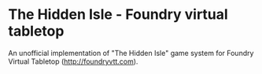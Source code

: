 # The Hidden Isle - Foundry virtual tabletop
An unofficial implementation of "The Hidden Isle" game system for Foundry Virtual Tabletop (http://foundryvtt.com).
